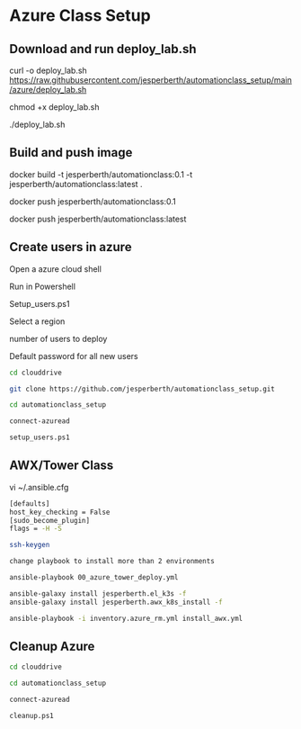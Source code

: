 # Azure Class Setup

## Download and run deploy_lab.sh

curl -o deploy_lab.sh https://raw.githubusercontent.com/jesperberth/automationclass_setup/main/azure/deploy_lab.sh

chmod +x deploy_lab.sh

./deploy_lab.sh

## Build and push image

docker build -t jesperberth/automationclass:0.1 -t jesperberth/automationclass:latest .

docker push jesperberth/automationclass:0.1

docker push jesperberth/automationclass:latest

## Create users in azure

Open a azure cloud shell

Run in Powershell

Setup_users.ps1

Select a region

number of users to deploy

Default password for all new users

```bash
cd clouddrive

git clone https://github.com/jesperberth/automationclass_setup.git

cd automationclass_setup

connect-azuread

setup_users.ps1

```

## AWX/Tower Class

vi ~/.ansible.cfg

```bash
[defaults]
host_key_checking = False
[sudo_become_plugin]
flags = -H -S
```

```bash
ssh-keygen

change playbook to install more than 2 environments

ansible-playbook 00_azure_tower_deploy.yml

ansible-galaxy install jesperberth.el_k3s -f
ansible-galaxy install jesperberth.awx_k8s_install -f

ansible-playbook -i inventory.azure_rm.yml install_awx.yml

```

## Cleanup Azure

```bash
cd clouddrive

cd automationclass_setup

connect-azuread

cleanup.ps1

```
